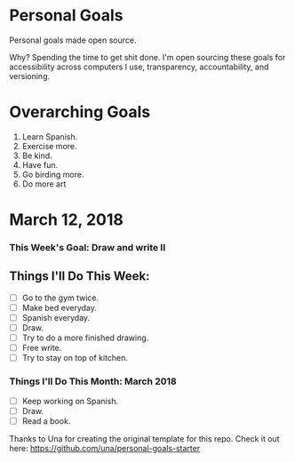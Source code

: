 Personal Goals
==============

Personal goals made open source.

Why? Spending the time to get shit done. I'm open sourcing these goals for accessibility across computers I use, transparency, accountability, and versioning.

# Overarching Goals

1. Learn Spanish.
2. Exercise more.
3. Be kind.
4. Have fun.
5. Go birding more.
6. Do more art

# March 12, 2018

### This Week's Goal: Draw and write II

## Things I'll Do This Week:

- [ ] Go to the gym twice.
- [ ] Make bed everyday.
- [ ] Spanish everyday.
- [ ] Draw.
- [ ] Try to do a more finished drawing.
- [ ] Free write.
- [ ] Try to stay on top of kitchen.

### Things I'll Do This Month: March 2018

- [ ] Keep working on Spanish.
- [ ] Draw. 
- [ ] Read a book.

Thanks to Una for creating the original template for this repo. Check it out here: https://github.com/una/personal-goals-starter